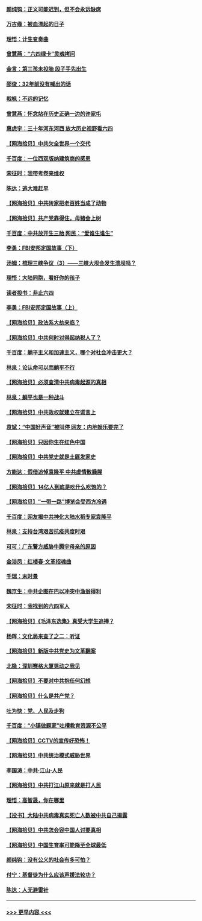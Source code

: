 #### [颜纯钩：正义可能迟到，但不会永远缺席](../pages/nsc993/n13000920.md?t=06051802) 
#### [万古缘：被血漂起的日子](../pages/nsc993/n13000914.md?t=06051802) 
#### [理悟：计生变奏曲](../pages/nsc993/n13000414.md?t=06051802) 
#### [曾慧燕：“六四绿卡”灵魂拷问](../pages/nsc993/n13000277.md?t=06051802) 
#### [金言：第三孩未投胎 段子手先出生](../pages/nsc993/n13000215.md?t=06051802) 
#### [邵俊：32年前没有喊出的话](../pages/nsc993/n13000181.md?t=06051802) 
#### [戟枫：不远的记忆](../pages/nsc993/n13000121.md?t=06051802) 
#### [曾慧燕：怀念站在历史正确一边的许家屯](../pages/nsc993/n13000073.md?t=06051802) 
#### [惠虎宇：三十年河东河西 放大历史视野看六四](../pages/nsc993/n13000018.md?t=06051802) 
#### [【网海拾贝】中共欠全世界一个交代](../pages/nsc993/n12998706.md?t=06051802) 
#### [千百度：一位西双版纳建筑商的感恩](../pages/nsc993/n12998487.md?t=06051802) 
#### [宋征时：我带考卷来维权](../pages/nsc993/n12994088.md?t=06051802) 
#### [陈达：逃大难赶早](../pages/nsc993/n12993569.md?t=06051802) 
#### [【网海拾贝】中共砖家把老百姓当成了动物](../pages/nsc993/n12993483.md?t=06051802) 
#### [【网海拾贝】共产党靠得住，母猪会上树](../pages/nsc993/n12990730.md?t=06051802) 
#### [千百度：中共放开生三胎 网民：“爱谁生谁生”](../pages/nsc993/n12990644.md?t=06051802) 
#### [李勇：FBI安邦定国故事（下）](../pages/nsc993/n12987854.md?t=06051802) 
#### [汤姆：梳理三峡争议（3）——三峡大坝会发生溃坝吗？](../pages/nsc993/n12989806.md?t=06051802) 
#### [理悟：大陆同胞，看好你的孩子](../pages/nsc993/n12989778.md?t=06051802) 
#### [读者投书：非止六四](../pages/nsc993/n12989673.md?t=06051802) 
#### [李勇：FBI安邦定国故事（上）](../pages/nsc993/n12987749.md?t=06051802) 
#### [【网海拾贝】政法系大劫来临？](../pages/nsc993/n12987596.md?t=06051802) 
#### [【网海拾贝】中共何时对得起纳税人了？](../pages/nsc993/n12985578.md?t=06051802) 
#### [千百度：躺平主义和加速主义，哪个对社会冲击更大？](../pages/nsc993/n12985512.md?t=06051802) 
#### [林泉：论认命可以而躺平不行](../pages/nsc993/n12985505.md?t=06051802) 
#### [【网海拾贝】必须查清中共病毒起源的真相](../pages/nsc993/n12984276.md?t=06051802) 
#### [林泉：躺平也是一种战斗](../pages/nsc993/n12984194.md?t=06051802) 
#### [【网海拾贝】中共政权就建立在谎言上](../pages/nsc993/n12981880.md?t=06051802) 
#### [袁斌：“中国好声音”被叫停 网友：内地娱乐要完了](../pages/nsc993/n12981826.md?t=06051802) 
#### [【网海拾贝】只因你生在红色中国](../pages/nsc993/n12979096.md?t=06051802) 
#### [【网海拾贝】中共党史就是土匪发家史](../pages/nsc993/n12976478.md?t=06051802) 
#### [方能达：假借追悼袁隆平 中共虚情散臊腥](../pages/nsc993/n12976396.md?t=06051802) 
#### [【网海拾贝】14亿人到底是吃什么吃饱的？](../pages/nsc993/n12974125.md?t=06051802) 
#### [【网海拾贝】“一带一路”博览会受西方冷遇](../pages/nsc993/n12971787.md?t=06051802) 
#### [千百度：网友揭中共神化大陆水稻专家袁隆平](../pages/nsc993/n12971733.md?t=06051802) 
#### [林泉：支持台湾艰苦抗疫共度时艰](../pages/nsc993/n12971350.md?t=06051802) 
#### [可可：广东警方威胁牛腾宇母亲的原因](../pages/nsc993/n12971100.md?t=06051802) 
#### [金浴凤：红楼春·文革招魂曲](../pages/nsc993/n12970354.md?t=06051802) 
#### [千瑞：末时景](../pages/nsc993/n12970337.md?t=06051802) 
#### [魏京生：中共企图在巴以冲突中渔翁得利](../pages/nsc993/n12970286.md?t=06051802) 
#### [宋征时：我找到的六四军人](../pages/nsc993/n12970213.md?t=06051802) 
#### [【网海拾贝】《毛泽东选集》真受大学生追捧？](../pages/nsc993/n12968779.md?t=06051802) 
#### [杨晖：文化局来查了之二：听证](../pages/nsc993/n12966528.md?t=06051802) 
#### [【网海拾贝】新版中共党史为文革翻案](../pages/nsc993/n12967526.md?t=06051802) 
#### [北隐：深圳赛格大厦晃动之我见](../pages/nsc993/n12967393.md?t=06051802) 
#### [【网海拾贝】不要对中共抱任何幻想](../pages/nsc993/n12965222.md?t=06051802) 
#### [【网海拾贝】什么是共产党？](../pages/nsc993/n12962781.md?t=06051802) 
#### [吐为快：党、人民及走狗](../pages/nsc993/n12962747.md?t=06051802) 
#### [千百度：“小镇做题家”吐槽教育资源不公平](../pages/nsc993/n12962705.md?t=06051802) 
#### [【网海拾贝】CCTV的宣传好恐怖！](../pages/nsc993/n12959984.md?t=06051802) 
#### [【网海拾贝】中共统治模式威胁世界](../pages/nsc993/n12957622.md?t=06051802) 
#### [李国涛：中共‧江山‧人民](../pages/nsc993/n12957502.md?t=06051802) 
#### [【网海拾贝】中共打江山原来就是打人民](../pages/nsc993/n12954345.md?t=06051802) 
#### [理悟：高智晟，你在哪里](../pages/nsc993/n12953115.md?t=06051802) 
#### [【投书】大陆中共病毒真实死亡人数被中共自己揭露](../pages/nsc993/n12953050.md?t=06051802) 
#### [【网海拾贝】中共怎会容中国人讨要真相](../pages/nsc993/n12952161.md?t=06051802) 
#### [【网海拾贝】中国生育率可能降至全球最低](../pages/nsc993/n12948793.md?t=06051802) 
#### [颜纯钩：没有公义的社会有多可怕？](../pages/nsc993/n12947626.md?t=06051802) 
#### [付宁：基督徒为什么应该声援法轮功？](../pages/nsc993/n12947233.md?t=06051802) 
#### [陈达：人无避雷针](../pages/nsc993/n12947098.md?t=06051802) 

----
#### [ >>> 更早内容 <<< ](../indexes/nsc993-earlier.md)
